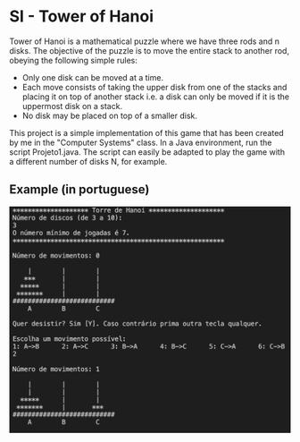 # SI - Tower of Hanoi

Tower of Hanoi is a mathematical puzzle where we have three rods and n disks. The objective of the puzzle is to move the entire stack to another rod, obeying the following simple rules:
- Only one disk can be moved at a time.
- Each move consists of taking the upper disk from one of the stacks and placing it on top of another stack i.e. a disk can only be moved if it is the uppermost disk on a stack.
- No disk may be placed on top of a smaller disk.


This project is a simple implementation of this game that has been created by me in the "Computer Systems" class.
In a Java environment, run the script Projeto1.java. The script can easily be adapted to play the game with a different number of disks N, for example.

## Example (in portuguese)
<img width="600" src="example.png" align="left" margin="20px">
